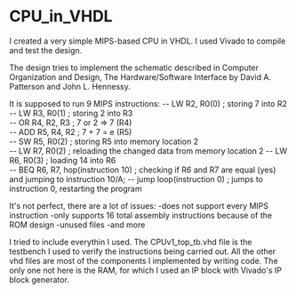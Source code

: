 # CPU_in_VHDL
I created a very simple MIPS-based CPU in VHDL. I used Vivado to compile and test the design.

The design tries to implement the schematic described in Computer Organization and Design, The Hardware/Software Interface by David A. Patterson and John L. Hennessy.

It is supposed to run 9 MIPS instructions:
-- LW R2, R0(0) ; storing 7 into R2                                
-- LW R3, R0(1) ; storing 2 into R3                                
-- OR R4, R2, R3 ; 7 or 2 => 7 (R4)                                
-- ADD R5, R4, R2 ; 7 + 7 = e (R5)                                 
-- SW R5, R0(2) ; storing R5 into memory location 2                
-- LW R7, R0(2) ; reloading the changed data from memory location 2
-- LW R6, R0(3) ; loading 14 into R6                                                                               
-- BEQ R6, R7, hop(instruction 10) ; checking if R6 and R7 are equal (yes) and jumping to instruction 10/A;
-- jump loop(instruction 0) ; jumps to instruction 0, restarting the program

It's not perfect, there are a lot of issues:
-does not support every MIPS instruction
-only supports 16 total assembly instructions because of the ROM design
-unused files
-and more

I tried to include everythin I used. The CPUv1_top_tb.vhd file is the testbench I used to verify the instructions being carried out. All the other vhd files are most of the components I implemented by writing code. The only one not here is the RAM, for which I used an IP block with Vivado's IP block generator.
